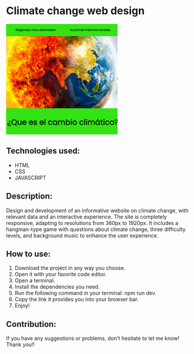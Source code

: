 # Climate change web design

<img src="./img//image-cambio-climatico.png" alt="" height="300px">

## Technologies used:
- HTML
- CSS
- JAVASCRIPT

## Description:
Design and development of an informative website on climate change, with relevant data and an interactive experience. The site is completely responsive, adapting to resolutions from 360px to 1920px. It includes a hangman-type game with questions about climate change, three difficulty levels, and background music to enhance the user experience.

## How to use:
<ol>
    <li>Download the project in any way you choose.</li>
    <li>Open it with your favorite code editor.</li>
    <li>Open a terminal.</li>
    <li>Install the dependencies you need.</li>
    <li>Run the following command in your terminal: npm run dev.</li>
    <li>Copy the link it provides you into your browser bar.</li>
    <li>Enjoy!</li>
</ol>

## Contribution:
If you have any suggestions or problems, don't hesitate to let me know! Thank you!! 